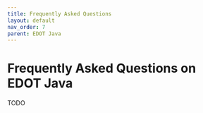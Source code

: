 ```yaml
---
title: Frequently Asked Questions
layout: default
nav_order: 7
parent: EDOT Java
---
```


# Frequently Asked Questions on EDOT Java

TODO
